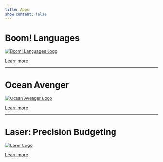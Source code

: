 ```yaml
---
title: Apps
show_content: false
---
```


# Boom! Languages

[![Boom! Languages Logo](/img/apps/boom-logo.svg)](boom-languages/)

[Learn more](boom-languages)

---

# Ocean Avenger

[![Ocean Avenger Logo](/img/apps/ocean-avenger.png)](ocean-avenger/)

[Learn more](ocean-avenger)

---

# Laser: Precision Budgeting

[![Laser Logo](/img/apps/laser.png)](laser/)

[Learn more](laser)
